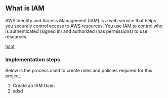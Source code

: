 ## What is IAM

AWS Identity and Access Management (IAM) is a web service that helps you securely control access to AWS resources. You use IAM to control who is authenticated (signed in) and authorized (has permissions) to use resources.

[!plot](Images/IAM.png)

### Implementation steps

Below is the process used to create roles and policies required for this project. 

1. Create an IAM User:
2.  sdsd
